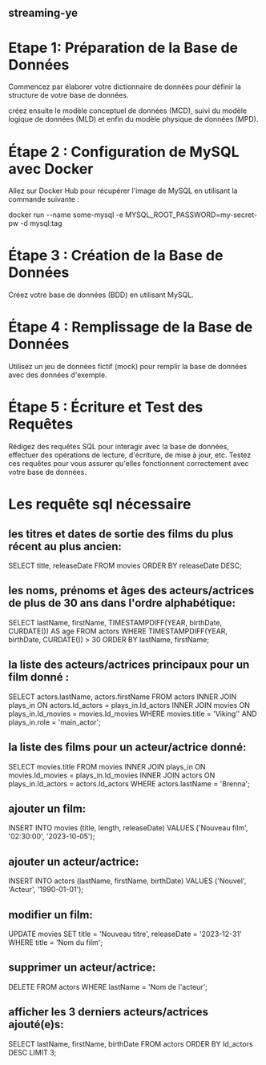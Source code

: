 ## streaming-ye

# Etape 1: Préparation de la Base de Données

Commencez par élaborer votre dictionnaire de données pour définir la structure de votre base de données.

créez ensuite le modèle conceptuel de données (MCD), suivi du modèle logique de données (MLD) et enfin du modèle physique de données (MPD).

# Étape 2 : Configuration de MySQL avec Docker

Allez sur Docker Hub pour récupérer l'image de MySQL en utilisant la commande suivante : 

docker run --name some-mysql -e MYSQL_ROOT_PASSWORD=my-secret-pw -d mysql:tag

# Étape 3 : Création de la Base de Données

Créez votre base de données (BDD) en utilisant MySQL.

# Étape 4 : Remplissage de la Base de Données

Utilisez un jeu de données fictif (mock) pour remplir la base de données avec des données d'exemple.

# Étape 5 : Écriture et Test des Requêtes

Rédigez des requêtes SQL pour interagir avec la base de données, effectuer des opérations de lecture, d'écriture, de mise à jour, etc.
Testez ces requêtes pour vous assurer qu'elles fonctionnent correctement avec votre base de données.

# Les requête sql nécessaire

## les titres et dates de sortie des films du plus récent au plus ancien: 

SELECT title, releaseDate FROM movies ORDER BY releaseDate DESC;

## les noms, prénoms et âges des acteurs/actrices de plus de 30 ans dans l'ordre alphabétique:

SELECT lastName, firstName, TIMESTAMPDIFF(YEAR, birthDate, CURDATE()) AS age FROM actors WHERE TIMESTAMPDIFF(YEAR, birthDate, CURDATE()) > 30 ORDER BY lastName, firstName;


## la liste des acteurs/actrices principaux pour un film donné :

SELECT actors.lastName, actors.firstName FROM actors INNER JOIN plays_in ON actors.Id_actors = plays_in.Id_actors INNER JOIN movies ON plays_in.Id_movies = movies.Id_movies WHERE movies.title = 'Viking’' AND plays_in.role = 'main_actor';

## la liste des films pour un acteur/actrice donné:

SELECT movies.title
FROM movies
INNER JOIN plays_in ON movies.Id_movies = plays_in.Id_movies
INNER JOIN actors ON plays_in.Id_actors = actors.Id_actors
WHERE actors.lastName = 'Brenna';

## ajouter un film:

INSERT INTO movies (title, length, releaseDate)
VALUES ('Nouveau film', '02:30:00', '2023-10-05');

## ajouter un acteur/actrice:

INSERT INTO actors (lastName, firstName, birthDate)
VALUES ('Nouvel', 'Acteur', '1990-01-01');

## modifier un film:

UPDATE movies
SET title = 'Nouveau titre', releaseDate = '2023-12-31'
WHERE title = 'Nom du film';

## supprimer un acteur/actrice:

DELETE FROM actors
WHERE lastName = 'Nom de l'acteur';

## afficher les 3 derniers acteurs/actrices ajouté(e)s:

SELECT lastName, firstName, birthDate
FROM actors
ORDER BY Id_actors DESC
LIMIT 3;











